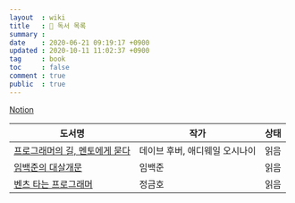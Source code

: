 ```yaml
---
layout  : wiki
title   : 📖 독서 목록
summary : 
date    : 2020-06-21 09:19:17 +0900
updated : 2020-10-11 11:02:37 +0900
tag     : book
toc     : false
comment : true
public  : true
---
```


[Notion](https://www.notion.so/manaslu/c52858146cd8462ab054c046ffffee5a?v=783021fc842042208ae9305dd27511f6)

| 도서명                                                                                     | 작가                           | 상태 |
| ------------------------------------------------------------                               | ------------------------------ | ---- |
| [프로그래머의 길, 멘토에게 묻다](../Apprenticeship-Patterns)                               | 데이브 후버, 애디웨일 오시나이 | 읽음 |
| [임백준의 대살개문](../Developer-culter-that-saved-korea-by-baekjun-lim)                   | 임백준                         | 읽음 |
| [벤츠 타는 프로그래머](../Mercedes-benz-programmer)                                        | 정금호                         | 읽음 |
